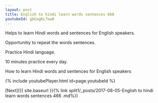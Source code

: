 ```yaml
---
layout: post
title: English to hindi learn words sentences 660 
youtubeId: gbGagKL7ow0
---
```

 
 
Helps to learn Hindi words and sentences for English speakers.

Opportunitiy to repeat the words sentences. 

Practice Hindi language. 
 
10 minutes practice every day. 
 
How to learn Hindi words and sentences for English speakers 
 
{% include youtubePlayer.html id=page.youtubeId %}
 
 
[Next]({{ site.baseurl }}{% link  split1/_posts/2017-08-05-English to hindi learn words sentences 466 .md%})
 
